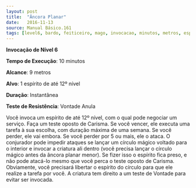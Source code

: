 ```yaml
---
layout: post
title:  "Âncora Planar"
date:   2016-11-13
source: Manual Básico.161
tags: [level6, bardo, feiticeiro, mago, invocacao, minutos, metros, espirito, instantanea, vontade, anula]
---
```


**Invocação de Nível 6**

**Tempo de Execução**: 10 minutos

**Alcance**: 9 metros

**Alvo**: 1 espírito de até 12º nível

**Duração**: Instantânea

**Teste de Resistência**: Vontade Anula

Você invoca um espírito de até 12º nível, com o qual pode negociar um serviço.
Faça um teste oposto de Carisma. Se você vencer, ele executa uma tarefa à sua escolha, com duração máxima de uma semana. 
Se você perder, ele vai embora. Se você perder por 5 ou mais, ele o ataca.
O conjurador pode impedir ataques se lançar um círculo mágico voltado para o interior e invocar a criatura ali dentro (você precisa lançar o círculo mágico antes da âncora planar menor). 
Se fizer isso o espírito fica preso, e não pode atacá-lo mesmo que você perca o teste oposto de Carisma. Obviamente, você precisará libertar o espírito do círculo para que ele realize a tarefa por você.
A criatura tem direito a um teste de Vontade para evitar ser invocada.